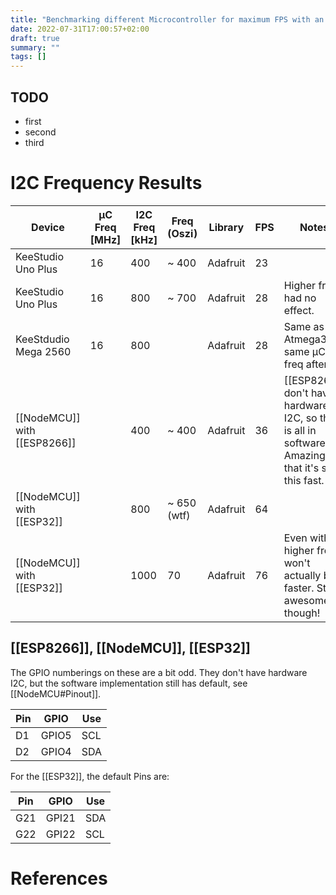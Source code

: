 ```yaml
---
title: "Benchmarking different Microcontroller for maximum FPS with an SSD1306 OLED"
date: 2022-07-31T17:00:57+02:00
draft: true
summary: ""
tags: []
---
```


## TODO

- first
- second
- third

# I2C Frequency Results

| Device                       | µC Freq [MHz] | I2C Freq [kHz] | Freq (Oszi) | Library  | FPS | Notes                                                                                               |
| ---------------------------- | ------------- | -------------- | ----------- | -------- | --- | --------------------------------------------------------------------------------------------------- |
| KeeStudio Uno Plus           | 16            | 400            | ~ 400       | Adafruit | 23  |                                                                                                     |
| KeeStudio Uno Plus           | 16            | 800            | ~ 700       | Adafruit | 28  | Higher freq had no effect.                                                                          |
| KeeStdudio Mega 2560         | 16            | 800            |             | Adafruit | 28  | Same as Atmega328, same µC freq after all                                                           | 
| [[NodeMCU]] with [[ESP8266]] |               | 400            | ~ 400       | Adafruit | 36  | [[ESP8266]] don't have hardware I2C, so this is all in software. Amazing that it's still this fast. |
| [[NodeMCU]] with [[ESP32]]   |               | 800            | ~ 650 (wtf) | Adafruit | 64  |                                                                                                     |
| [[NodeMCU]] with [[ESP32]]   |               | 1000           | 70          | Adafruit | 76  | Even with higher freq, won't actually be faster. Still awesome though!                              |

## [[ESP8266]], [[NodeMCU]], [[ESP32]]

The GPIO numberings on these are a bit odd. They don't have hardware I2C, but the software implementation still has default, see [[NodeMCU#Pinout]]. 

| Pin | GPIO  | Use |
| --- | ----- | --- |
| D1  | GPIO5 | SCL |
| D2  | GPIO4 | SDA | 

For the [[ESP32]], the default Pins are:

| Pin | GPIO  | Use |
| --- | ----- | --- |
| G21  | GPI21 | SDA | 
| G22  | GPI22 | SCL |


# References